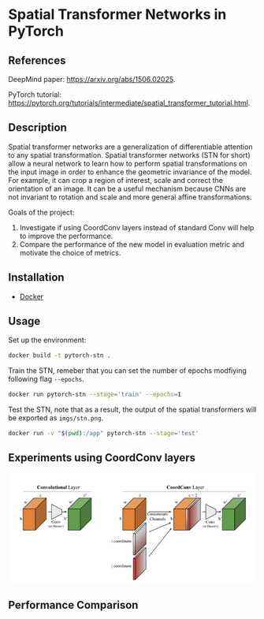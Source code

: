 # Spatial Transformer Networks in PyTorch

## References

DeepMind paper: https://arxiv.org/abs/1506.02025.

PyTorch tutorial: https://pytorch.org/tutorials/intermediate/spatial_transformer_tutorial.html.

## Description

Spatial transformer networks are a generalization of differentiable attention to any spatial transformation. Spatial transformer networks (STN for short) allow a neural network to learn how to perform spatial transformations on the input image in order to enhance the geometric invariance of the model. For example, it can crop a region of interest, scale and correct the orientation of an image. It can be a useful mechanism because CNNs are not invariant to rotation and scale and more general affine transformations. 

Goals of the project:

1. Investigate if using CoordConv layers instead of standard Conv will help to improve the performance.
2. Compare the performance of the new model in evaluation metric and motivate the choice of metrics.

## Installation

- [Docker](https://docs.docker.com/get-docker)

## Usage

Set up the environment:
```sh
docker build -t pytorch-stn . 
```

Train the STN, remeber that you can set the number of epochs modfiying following flag `--epochs`.
```sh
docker run pytorch-stn --stage='train' --epochs=1
```

Test the STN, note that as a result, the output of the spatial transformers will be exported as `imgs/stn.png`.
```sh
docker run -v "$(pwd):/app" pytorch-stn --stage='test'
```

## Experiments using CoordConv layers

![alt text](https://github.com/vicsesi/Pytorch-STN/blob/main/imgs/layers.png?raw=true)

## Performance Comparison 


